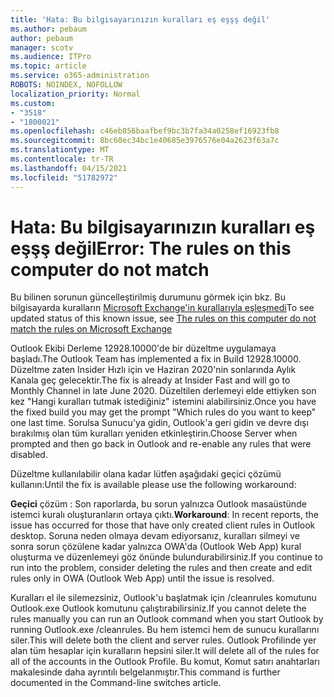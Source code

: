 ```yaml
---
title: 'Hata: Bu bilgisayarınızın kuralları eş eşşş değil'
ms.author: pebaum
author: pebaum
manager: scotv
ms.audience: ITPro
ms.topic: article
ms.service: o365-administration
ROBOTS: NOINDEX, NOFOLLOW
localization_priority: Normal
ms.custom:
- "3518"
- "1800021"
ms.openlocfilehash: c46eb856baafbef9bc3b7fa34a0258ef16923fb8
ms.sourcegitcommit: 8bc60ec34bc1e40685e3976576e04a2623f63a7c
ms.translationtype: MT
ms.contentlocale: tr-TR
ms.lasthandoff: 04/15/2021
ms.locfileid: "51782972"
---
```

# <a name="error-the-rules-on-this-computer-do-not-match"></a><span data-ttu-id="4fec1-102">Hata: Bu bilgisayarınızın kuralları eş eşşş değil</span><span class="sxs-lookup"><span data-stu-id="4fec1-102">Error: The rules on this computer do not match</span></span>

<span data-ttu-id="4fec1-103">Bu bilinen sorunun güncelleştirilmiş durumunu görmek için bkz. Bu bilgisayarda kuralların [Microsoft Exchange'in kurallarıyla eşleşmedi](https://support.office.com/article/d032e037-b224-429e-b325-633afde9b5f0)</span><span class="sxs-lookup"><span data-stu-id="4fec1-103">To see updated status of this known issue, see [The rules on this computer do not match the rules on Microsoft Exchange](https://support.office.com/article/d032e037-b224-429e-b325-633afde9b5f0)</span></span>

<span data-ttu-id="4fec1-104">Outlook Ekibi Derleme 12928.10000'de bir düzeltme uygulamaya başladı.</span><span class="sxs-lookup"><span data-stu-id="4fec1-104">The Outlook Team has implemented a fix in Build 12928.10000.</span></span> <span data-ttu-id="4fec1-105">Düzeltme zaten Insider Hızlı için ve Haziran 2020'nin sonlarında Aylık Kanala geç gelecektir.</span><span class="sxs-lookup"><span data-stu-id="4fec1-105">The fix is already at Insider Fast and will go to Monthly Channel in late June 2020.</span></span> <span data-ttu-id="4fec1-106">Düzeltilen derlemeyi elde ettiyken son kez "Hangi kuralları tutmak istediğiniz" istemini alabilirsiniz.</span><span class="sxs-lookup"><span data-stu-id="4fec1-106">Once you have the fixed build you may get the prompt "Which rules do you want to keep" one last time.</span></span> <span data-ttu-id="4fec1-107">Sorulsa Sunucu'ya gidin, Outlook'a geri gidin ve devre dışı bırakılmış olan tüm kuralları yeniden etkinleştirin.</span><span class="sxs-lookup"><span data-stu-id="4fec1-107">Choose Server when prompted and then go back in Outlook and re-enable any rules that were disabled.</span></span>

<span data-ttu-id="4fec1-108">Düzeltme kullanılabilir olana kadar lütfen aşağıdaki geçici çözümü kullanın:</span><span class="sxs-lookup"><span data-stu-id="4fec1-108">Until the fix is available please use the following workaround:</span></span>

<span data-ttu-id="4fec1-109">**Geçici** çözüm : Son raporlarda, bu sorun yalnızca Outlook masaüstünde istemci kuralı oluşturanların ortaya çıktı.</span><span class="sxs-lookup"><span data-stu-id="4fec1-109">**Workaround**: In recent reports, the issue has occurred for those that have only created client rules in Outlook desktop.</span></span> <span data-ttu-id="4fec1-110">Soruna neden olmaya devam ediyorsanız, kuralları silmeyi ve sonra sorun çözülene kadar yalnızca OWA'da (Outlook Web App) kural oluşturma ve düzenlemeyi göz önünde bulundurabilirsiniz.</span><span class="sxs-lookup"><span data-stu-id="4fec1-110">If you continue to run into the problem, consider deleting the rules and then create and edit rules only in OWA (Outlook Web App) until the issue is resolved.</span></span>

<span data-ttu-id="4fec1-111">Kuralları el ile silemezsiniz, Outlook'u başlatmak için /cleanrules komutunu Outlook.exe Outlook komutunu çalıştırabilirsiniz.</span><span class="sxs-lookup"><span data-stu-id="4fec1-111">If you cannot delete the rules manually you can run an Outlook command when you start Outlook by running Outlook.exe /cleanrules.</span></span> <span data-ttu-id="4fec1-112">Bu hem istemci hem de sunucu kurallarını siler.</span><span class="sxs-lookup"><span data-stu-id="4fec1-112">This will delete both the client and server rules.</span></span> <span data-ttu-id="4fec1-113">Outlook Profilinde yer alan tüm hesaplar için kuralların hepsini siler.</span><span class="sxs-lookup"><span data-stu-id="4fec1-113">It will delete all of the rules for all of the accounts in the Outlook Profile.</span></span> <span data-ttu-id="4fec1-114">Bu komut, Komut satırı anahtarları makalesinde daha ayrıntılı belgelanmıştır.</span><span class="sxs-lookup"><span data-stu-id="4fec1-114">This command is further documented in the Command-line switches article.</span></span>

